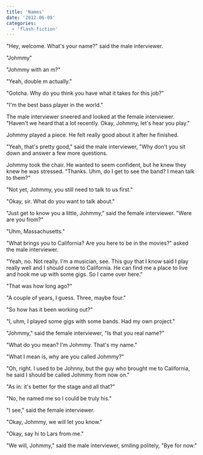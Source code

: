 ```yaml
---
title: 'Names'
date: '2012-06-09'
categories:
  - 'flash-fiction'
---
```


"Hey, welcome. What's your name?" said the male interviewer.

"Johmmy"

<!-- truncate -->

"Johmmy with an m?"

"Yeah, double m actually."

"Gotcha. Why do you think you have what it takes for this job?"

"I'm the best bass player in the world."

The male interviewer sneered and looked at the female interviewer. "Haven't we
heard that a lot recently. Okay, Johmmy, let's hear you play."

Johmmy played a piece. He felt really good about it after he finished.

"Yeah, that's pretty good," said the male interviewer, "Why don't you sit down
and answer a few more questions.

Johmmy took the chair. He wanted to seem confident, but he knew they knew he was
stressed. "Thanks. Uhm, do I get to see the band? I mean talk to them?"

"Not yet, Johmmy, you still need to talk to us first."

"Okay, sir. What do you want to talk about."

"Just get to know you a little, Johmmy," said the female interviewer. "Were are
you from?"

"Uhm, Massachusetts."

"What brings you to California? Are you here to be in the movies?" asked the
male interviewer.

"Yeah, no. Not really. I'm a musician, see. This guy that I know said I play
really well and I should come to California. He can find me a place to live and
hook me up with some gigs. So I came over here."

"That was how long ago?"

"A couple of years, I guess. Three, maybe four."

"So how has it been working out?"

"I, uhm, I played some gigs with some bands. Had my own project."

"Johmmy," said the female interviewer, "Is that you real name?"

"What do you mean? I'm Johmmy. That's my name."

"What I mean is, why are you called Johmmy?"

"Oh, right. I used to be Johnny, but the guy who brought me to California, he
said I should be called Johmmy from now on."

"As in: it's better for the stage and all that?"

"No, he named me so I could be truly his."

"I see," said the female interviewer.

"Okay, Johmmy, we will let you know."

"Okay, say hi to Lars from me."

"We will, Johmmy," said the male interviewer, smiling politely, "Bye for now."
